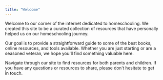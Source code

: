 ```yaml
---
title: "Welcome"
---
```

<p>
    Welcome to our corner of the internet dedicated to homeschooling. We
    created this site to be a curated collection of resources that have
    personally helped us on our homeschooling journey.
</p>
<p>
    Our goal is to provide a straightforward guide to some of the best
    books, online resources, and tools available. Whether you are just
    starting or are a seasoned veteran, we hope you'll find something
    valuable here.
</p>
<p>
    Navigate through our site to find resources for both parents and
    children. If you have any questions or resources to share, please
    don't hesitate to get in touch.
</p>
